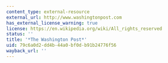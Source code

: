 ```yaml
---
content_type: external-resource
external_url: http://www.washingtonpost.com
has_external_license_warning: true
license: https://en.wikipedia.org/wiki/All_rights_reserved
status: ''
title: '*The Washington Post*'
uid: 79c6a0d2-dd4b-44a0-bf0d-b91b24776f56
wayback_url: ''
---
```

